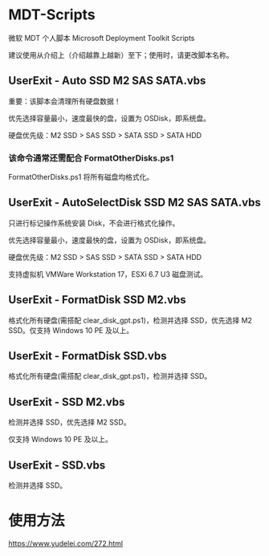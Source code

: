 # MDT-Scripts
微软 MDT 个人脚本 Microsoft Deployment Toolkit Scripts

建议使用从介绍上（介绍越靠上越新）至下；使用时，请更改脚本名称。

## UserExit - Auto SSD M2 SAS SATA.vbs
重要：该脚本会清理所有硬盘数据！

优先选择容量最小，速度最快的盘，设置为 OSDisk，即系统盘。

硬盘优先级：M2 SSD > SAS SSD > SATA SSD > SATA HDD
### 该命令通常还需配合 FormatOtherDisks.ps1
FormatOtherDisks.ps1 将所有磁盘均格式化。

## UserExit - AutoSelectDisk SSD M2 SAS SATA.vbs
只进行标记操作系统安装 Disk，不会进行格式化操作。

优先选择容量最小，速度最快的盘，设置为 OSDisk，即系统盘。

硬盘优先级：M2 SSD > SAS SSD > SATA SSD > SATA HDD

支持虚拟机 VMWare Workstation 17，ESXi 6.7 U3 磁盘测试。

## UserExit - FormatDisk SSD M2.vbs
格式化所有硬盘(需搭配 clear_disk_gpt.ps1)，检测并选择 SSD，优先选择 M2 SSD。仅支持 Windows 10 PE 及以上。

## UserExit - FormatDisk SSD.vbs
格式化所有硬盘(需搭配 clear_disk_gpt.ps1)，检测并选择 SSD。

## UserExit - SSD M2.vbs
检测并选择 SSD，优先选择 M2 SSD。

仅支持 Windows 10 PE 及以上。

## UserExit - SSD.vbs
检测并选择 SSD。

# 使用方法
https://www.yudelei.com/272.html
